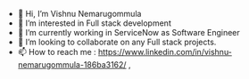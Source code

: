- 👋 Hi, I’m Vishnu Nemarugommula
- 👀 I’m interested in Full stack development
- 🌱 I’m currently working in ServiceNow as Software Engineer
- 💞️ I’m looking to collaborate on any Full stack projects.
- 📫 How to reach me : https://www.linkedin.com/in/vishnu-nemarugommula-186ba3162/ , 

<!---
nemarugommula/nemarugommula is a ✨ special ✨ repository because its `README.md` (this file) appears on your GitHub profile.
You can click the Preview link to take a look at your changes.
--->
